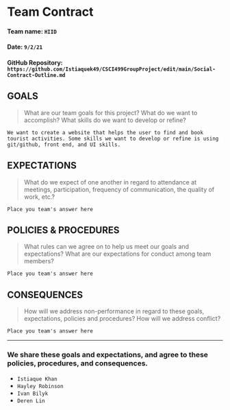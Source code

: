 # Team Contract

#### Team name: `HIID`
#### Date: `9/2/21`
#### GitHub Repository: `https://github.com/Istiaquek49/CSCI499GroupProject/edit/main/Social-Contract-Outline.md`

## GOALS
> What are our team goals for this project? 
> What do we want to accomplish? What skills do we want to develop or refine?

```
We want to create a website that helps the user to find and book tourist activities. Some skills we want to develop or refine is using git/github, front end, and UI skills.
```

## EXPECTATIONS
> What do we expect of one another in regard to attendance at meetings, participation, frequency of communication, the quality of work, etc.?

```
Place you team's answer here
```

## POLICIES & PROCEDURES
> What rules can we agree on to help us meet our goals and expectations?
> What are our expectations for conduct among team members?

```
Place you team's answer here
```

## CONSEQUENCES
> How will we address non-performance in regard to these goals, expectations, policies and procedures?
> How will we address conflict?

```
Place you team's answer here
```

---

### We share these goals and expectations, and agree to these policies, procedures, and consequences.

 - `Istiaque Khan`
 - `Hayley Robinson`
 - `Ivan Bilyk`
 - `Deren Lin`

